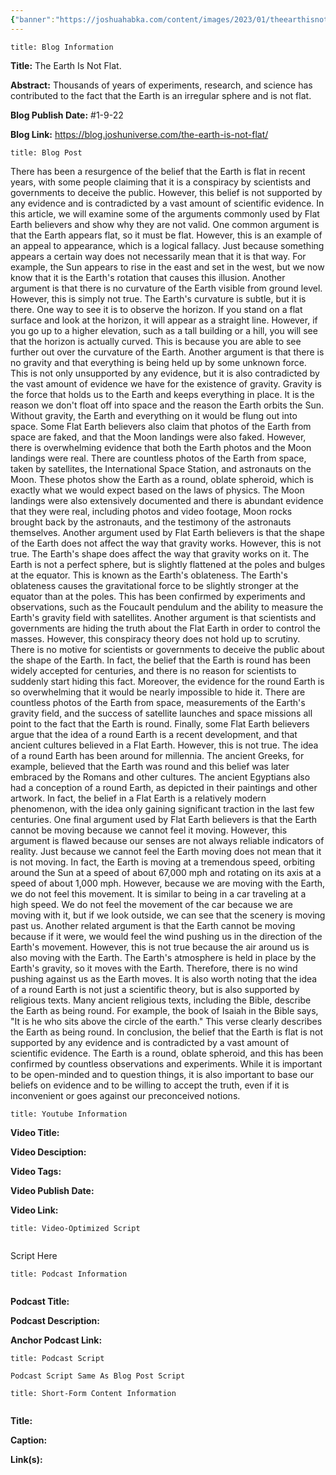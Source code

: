 ```yaml
---
{"banner":"https://joshuahabka.com/content/images/2023/01/theearthisnotflat.png","banner_x":0.5,"dg-publish":true,"permalink":"/blog/the-earth-is-not-flat/","dgPassFrontmatter":true,"noteIcon":"","created":"","updated":""}
---
```


```ad-info
title: Blog Information
```

**Title:** The Earth Is Not Flat.

**Abstract:** Thousands of years of experiments, research, and science has contributed to the fact that the Earth is an irregular sphere and is not flat.

**Blog Publish Date:** #1-9-22

**Blog Link:** https://blog.joshuniverse.com/the-earth-is-not-flat/

```ad-abstract
title: Blog Post
```

There has been a resurgence of the belief that the Earth is flat in recent years, with some people claiming that it is a conspiracy by scientists and governments to deceive the public. However, this belief is not supported by any evidence and is contradicted by a vast amount of scientific evidence. In this article, we will examine some of the arguments commonly used by Flat Earth believers and show why they are not valid.
One common argument is that the Earth appears flat, so it must be flat. However, this is an example of an appeal to appearance, which is a logical fallacy. Just because something appears a certain way does not necessarily mean that it is that way. For example, the Sun appears to rise in the east and set in the west, but we now know that it is the Earth's rotation that causes this illusion.
Another argument is that there is no curvature of the Earth visible from ground level. However, this is simply not true. The Earth's curvature is subtle, but it is there. One way to see it is to observe the horizon. If you stand on a flat surface and look at the horizon, it will appear as a straight line. However, if you go up to a higher elevation, such as a tall building or a hill, you will see that the horizon is actually curved. This is because you are able to see further out over the curvature of the Earth.
Another argument is that there is no gravity and that everything is being held up by some unknown force. This is not only unsupported by any evidence, but it is also contradicted by the vast amount of evidence we have for the existence of gravity. Gravity is the force that holds us to the Earth and keeps everything in place. It is the reason we don't float off into space and the reason the Earth orbits the Sun. Without gravity, the Earth and everything on it would be flung out into space.
Some Flat Earth believers also claim that photos of the Earth from space are faked, and that the Moon landings were also faked. However, there is overwhelming evidence that both the Earth photos and the Moon landings were real. There are countless photos of the Earth from space, taken by satellites, the International Space Station, and astronauts on the Moon. These photos show the Earth as a round, oblate spheroid, which is exactly what we would expect based on the laws of physics. The Moon landings were also extensively documented and there is abundant evidence that they were real, including photos and video footage, Moon rocks brought back by the astronauts, and the testimony of the astronauts themselves.
Another argument used by Flat Earth believers is that the shape of the Earth does not affect the way that gravity works. However, this is not true. The Earth's shape does affect the way that gravity works on it. The Earth is not a perfect sphere, but is slightly flattened at the poles and bulges at the equator. This is known as the Earth's oblateness. The Earth's oblateness causes the gravitational force to be slightly stronger at the equator than at the poles. This has been confirmed by experiments and observations, such as the Foucault pendulum and the ability to measure the Earth's gravity field with satellites.
Another argument is that scientists and governments are hiding the truth about the Flat Earth in order to control the masses. However, this conspiracy theory does not hold up to scrutiny. There is no motive for scientists or governments to deceive the public about the shape of the Earth. In fact, the belief that the Earth is round has been widely accepted for centuries, and there is no reason for scientists to suddenly start hiding this fact. Moreover, the evidence for the round Earth is so overwhelming that it would be nearly impossible to hide it. There are countless photos of the Earth from space, measurements of the Earth's gravity field, and the success of satellite launches and space missions all point to the fact that the Earth is round.
Finally, some Flat Earth believers argue that the idea of a round Earth is a recent development, and that ancient cultures believed in a Flat Earth. However, this is not true. The idea of a round Earth has been around for millennia. The ancient Greeks, for example, believed that the Earth was round and this belief was later embraced by the Romans and other cultures. The ancient Egyptians also had a conception of a round Earth, as depicted in their paintings and other artwork. In fact, the belief in a Flat Earth is a relatively modern phenomenon, with the idea only gaining significant traction in the last few centuries.
One final argument used by Flat Earth believers is that the Earth cannot be moving because we cannot feel it moving. However, this argument is flawed because our senses are not always reliable indicators of reality. Just because we cannot feel the Earth moving does not mean that it is not moving. In fact, the Earth is moving at a tremendous speed, orbiting around the Sun at a speed of about 67,000 mph and rotating on its axis at a speed of about 1,000 mph. However, because we are moving with the Earth, we do not feel this movement. It is similar to being in a car traveling at a high speed. We do not feel the movement of the car because we are moving with it, but if we look outside, we can see that the scenery is moving past us.
Another related argument is that the Earth cannot be moving because if it were, we would feel the wind pushing us in the direction of the Earth's movement. However, this is not true because the air around us is also moving with the Earth. The Earth's atmosphere is held in place by the Earth's gravity, so it moves with the Earth. Therefore, there is no wind pushing against us as the Earth moves.
It is also worth noting that the idea of a round Earth is not just a scientific theory, but is also supported by religious texts. Many ancient religious texts, including the Bible, describe the Earth as being round. For example, the book of Isaiah in the Bible says, "It is he who sits above the circle of the earth." This verse clearly describes the Earth as being round.
In conclusion, the belief that the Earth is flat is not supported by any evidence and is contradicted by a vast amount of scientific evidence. The Earth is a round, oblate spheroid, and this has been confirmed by countless observations and experiments. While it is important to be open-minded and to question things, it is also important to base our beliefs on evidence and to be willing to accept the truth, even if it is inconvenient or goes against our preconceived notions.

```ad-info
title: Youtube Information
```

**Video Title:**

**Video Desciption:**

**Video Tags:**

**Video Publish Date:**

**Video Link:**

```ad-abstract
title: Video-Optimized Script


```

Script Here

```ad-info
title: Podcast Information


```

**Podcast Title:**

**Podcast Description:**

**Anchor Podcast Link:**

```ad-info
title: Podcast Script

Podcast Script Same As Blog Post Script

```


```ad-info
title: Short-Form Content Information


```

**Title:**

**Caption:**

**Link(s):**

